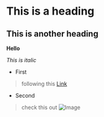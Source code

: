 # This is a heading
## This is another heading


**Hello**


*This is italic*

* First 

> following this [Link](https://piazza.com/class_profile/get_resource/l4hn5gwv6b163w/l4zxsililgt53u)

* Second

> check this out 
![Image](https://post.medicalnewstoday.com/wp-content/uploads/sites/3/2020/02/322868_1100-800x825.jpg)
